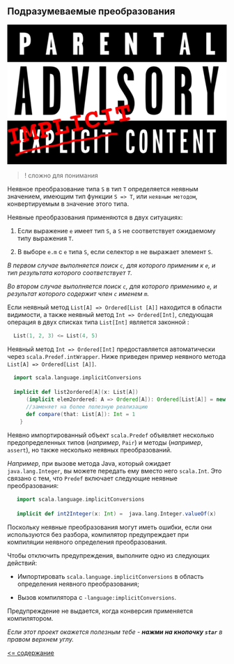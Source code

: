 ## Подразумеваемые преобразования

![alt text](https://github.com/steklopod/Functions/blob/master/src/main/resources/images/implicit-ex.png?raw=true "OOP.implicit")

> ! сложно для понимания

Неявное преобразование типа `S` в тип `T` определяется неявным значением, имеющим тип функции `S => T`, или 
`неявным методом`, конвертируемым в значение этого типа.

Неявные преобразования применяются в двух ситуациях:

1. Если выражение `e` имеет тип `S`, а `S` не соответствует ожидаемому типу выражения `T`.

2. В выборе `e.m` с `e` типа `S`, если селектор `m` не выражает элемент `S`.

_В первом случае выполняется поиск `c`, для которого применим к `e`, и тип результата которого соответствует `T`._ 

_Во втором случае выполняется поиск `c`, для которого применимо `e`, и результат которого содержит член `с` именем `m`._

Если неявный метод `List[A] => Ordered[List [A]]` находится в области видимости, а также неявный метод 
`Int => Ordered[Int]`, следующая операция в двух списках типа `List[Int]` является законной :

<!-- code -->
```scala
  List(1, 2, 3) <= List(4, 5)
```

Неявный метод `Int => Ordered[Int]` предоставляется автоматически через `scala.Predef.intWrapper`. 
Ниже приведен пример неявного метода `List[A] => Ordered[List [A]]`.

<!-- code -->
```scala
  import scala.language.implicitConversions
  
  implicit def list2ordered[A](x: List[A])
      (implicit elem2ordered: A => Ordered[A]): Ordered[List[A]] = new Ordered[List[A]] { 
      //заменяет на более полезную реализацию
      def compare(that: List[A]): Int = 1
    }
```

Неявно импортированный объект `scala.Predef` объявляет несколько предопределенных типов (_например_, `Pair`) и 
методы (_например_, `assert`), но также несколько неявных преобразований.

_Например_, при вызове метода Java, который ожидает `java.lang.Integer`, вы можете передать ему вместо него `scala.Int`.
 Это связано с тем, что `Predef` включает следующие неявные преобразования:
 
 <!-- code -->
 ```scala
    import scala.language.implicitConversions
    
    implicit def int2Integer(x: Int) =  java.lang.Integer.valueOf(x)
 ```

Поскольку неявные преобразования могут иметь ошибки, если они используются без разбора, компилятор предупреждает 
при компиляции неявного определения преобразования.

Чтобы отключить предупреждения, выполните одно из следующих действий:

* Импортировать `scala.language.implicitConversions` в область определения неявного преобразования;

* Вызов компилятора с `-language:implicitConversions`.

Предупреждение не выдается, когда конверсия применяется компилятором.


_Если этот проект окажется полезным тебе - **нажми на кнопочку `star`** в правом верхнем углу._

[<= содержание](https://github.com/steklopod/Functions/blob/master/readme.md)